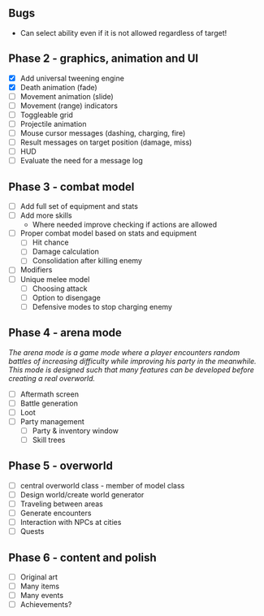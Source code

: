 Bugs
------------------
- Can select ability even if it is not allowed regardless of target!

Phase 2 - graphics, animation and UI
------------------
- [x] Add universal tweening engine
- [x] Death animation (fade)
- [ ] Movement animation (slide)
- [ ] Movement (range) indicators
- [ ] Toggleable grid
- [ ] Projectile animation
- [ ] Mouse cursor messages (dashing, charging, fire)
- [ ] Result messages on target position (damage, miss)
- [ ] HUD
- [ ] Evaluate the need for a message log

Phase 3 - combat model
------------------
- [ ] Add full set of equipment and stats
- [ ] Add more skills
  - Where needed improve checking if actions are allowed
- [ ] Proper combat model based on stats and equipment
  - [ ] Hit chance
  - [ ] Damage calculation
  - [ ] Consolidation after killing enemy
- [ ] Modifiers
- [ ] Unique melee model
  - [ ] Choosing attack
  - [ ] Option to disengage
  - [ ] Defensive modes to stop charging enemy

Phase 4 - arena mode
------------------
*The arena mode is a game mode where a player encounters random battles of increasing difficulty while improving his party in the meanwhile.*
*This mode is designed such that many features can be developed before creating a real overworld.*
- [ ] Aftermath screen
- [ ] Battle generation
- [ ] Loot
- [ ] Party management
  - [ ] Party & inventory window
  - [ ] Skill trees

Phase 5 - overworld
------------------
- [ ] central overworld class - member of model class
- [ ] Design world/create world generator
- [ ] Traveling between areas
- [ ] Generate encounters
- [ ] Interaction with NPCs at cities
- [ ] Quests

Phase 6 - content and polish
------------------
- [ ] Original art
- [ ] Many items
- [ ] Many events
- [ ] Achievements?